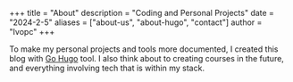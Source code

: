 +++
title = "About"
description = "Coding and Personal Projects"
date = "2024-2-5"
aliases = ["about-us", "about-hugo", "contact"]
author = "Ivopc"
+++

To make my personal projects and tools more documented, I created this blog with [Go Hugo](https://gohugo.io/) tool. I also think about to creating courses in the future, and everything involving tech that is within my stack.